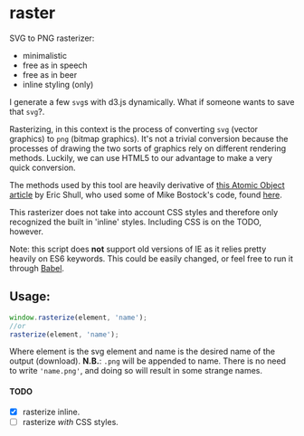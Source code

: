 # raster

SVG to PNG rasterizer:

- minimalistic
- free as in speech
- free as in beer
- inline styling (only)

I generate a few `svg`s with d3.js dynamically. What if someone wants to save that `svg`?.

Rasterizing, in this context is the process of converting `svg` (vector graphics) to `png` (bitmap graphics). It's not a trivial conversion because the processes of drawing the two sorts of graphics rely on different rendering methods. Luckily, we can use HTML5 to our advantage to make a very quick conversion.

The methods used by this tool are heavily derivative of [this Atomic Object article](https://spin.atomicobject.com/2014/01/21/convert-svg-to-png/) by Eric Shull, who used some of Mike Bostock's code, found [here](https://bl.ocks.org/mbostock/6466603).

This rasterizer does not take into account CSS styles and therefore only recognized the built in 'inline' styles. Including CSS is on the TODO, however.

Note: this script does **not** support old versions of IE as it relies pretty heavily on ES6 keywords. This could be easily changed, or feel free to run it through [Babel](https://babeljs.io/).

## Usage:

```js
window.rasterize(element, 'name');
//or
rasterize(element, 'name');
```

Where element is the svg element and name is the desired name of the output (download). **N.B.**: `.png` will be appended to name. There is no need to write `'name.png'`, and doing so will result in some strange names.

#### TODO

- [x] rasterize inline.
- [ ] rasterize _with_ CSS styles.
